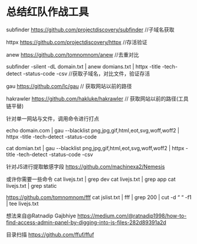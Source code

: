 # 总结红队作战工具

subfinder  https://github.com/projectdiscovery/subfinder  //子域名获取

httpx  https://github.com/projectdiscovery/httpx  //存活验证

anew   https://github.com/tomnomnom/anew  //去重对比


subfinder -silent -dL domain.txt | anew domians.txt | httpx -title -tech-detect -status-code  -csv  //获取子域名，对比文件，验证存活


gau   https://github.com/lc/gau    // 获取网站以前的路径

hakrawler https://github.com/hakluke/hakrawler  // 获取网站以前的路径(工具链平替)


针对单一网站与文件，调用命令进行打点


echo domain.com  | gau  --blacklist  png,jpg,gif,html,eot,svg,woff,woff2  | httpx -title -tech-detect -status-code

cat domian.txt  | gau  --blacklist  png,jpg,gif,html,eot,svg,woff,woff2  | httpx -title -tech-detect -status-code  -csv  


针对JS进行提取敏感字段
https://github.com/machinexa2/Nemesis

或许你需要一些命令
cat livejs.txt | grep dev
cat livejs.txt | grep app
cat livejs.txt | grep static


https://github.com/tomnomnom/fff
cat jslist.txt | fff | grep 200 | cut -d “ “ -f1 | tee livejs.txt


想法来自@Ratnadip Gajbhiye
https://medium.com/@ratnadip1998/how-to-find-access-admin-panel-by-digging-into-js-files-282d89391a2d


目录扫描
https://github.com/ffuf/ffuf


